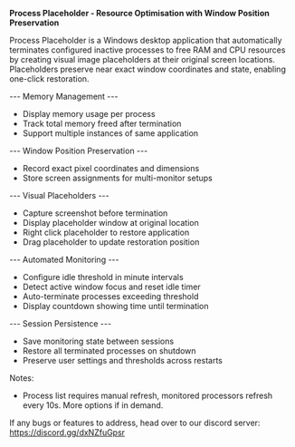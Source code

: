 **Process Placeholder - Resource Optimisation with Window Position Preservation**

Process Placeholder is a Windows desktop application that automatically terminates configured inactive processes to free RAM and CPU resources by creating visual image placeholders at their original screen locations. Placeholders preserve near exact window coordinates and state, enabling one-click restoration.

--- Memory Management ---
- Display memory usage per process
- Track total memory freed after termination
- Support multiple instances of same application

--- Window Position Preservation ---
- Record exact pixel coordinates and dimensions
- Store screen assignments for multi-monitor setups

--- Visual Placeholders ---
- Capture screenshot before termination
- Display placeholder window at original location
- Right click placeholder to restore application
- Drag placeholder to update restoration position

--- Automated Monitoring ---
- Configure idle threshold in minute intervals
- Detect active window focus and reset idle timer
- Auto-terminate processes exceeding threshold
- Display countdown showing time until termination

--- Session Persistence ---
- Save monitoring state between sessions
- Restore all terminated processes on shutdown
- Preserve user settings and thresholds across restarts

Notes:
- Process list requires manual refresh, monitored processors refresh every 10s. More options if in demand.


If any bugs or features to address, head over to our discord server: https://discord.gg/dxNZfuGpsr
